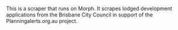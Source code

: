 This is a scraper that runs on Morph. It scrapes lodged development applications from the Brisbane City Council in support of the Planningalerts.org.au project.
